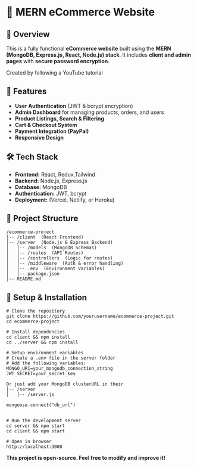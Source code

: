 

# 🛒 MERN eCommerce Website

## 📌 Overview
This is a fully functional **eCommerce website** built using the **MERN (MongoDB, Express.js, React, Node.js) stack**. It includes **client and admin pages** with **secure password encryption**.

Created by following a YouTube tutorial

## 🚀 Features
- **User Authentication** (JWT & bcrypt encryption)
- **Admin Dashboard** for managing products, orders, and users
- **Product Listings, Search & Filtering**
- **Cart & Checkout System**
- **Payment Integration (PayPal)**
- **Responsive Design**

## 🛠️ Tech Stack
- **Frontend:** React, Redux,Tailwind
- **Backend:** Node.js, Express.js
- **Database:** MongoDB
- **Authentication:** JWT, bcrypt
- **Deployment:** (Vercel, Netlify, or Heroku)

## 📂 Project Structure
```plaintext
/ecommerce-project  
│-- /client  (React Frontend)  
│-- /server  (Node.js & Express Backend)  
│   │-- /models  (MongoDB Schemas)  
│   │-- /routes  (API Routes)  
│   │-- /controllers  (Logic for routes)  
│   │-- /middleware  (Auth & error handling)  
│   │-- .env  (Environment Variables)  
│   │-- package.json  
│-- README.md  

```
## 🔧 Setup & Installation
```
# Clone the repository  
git clone https://github.com/yourusername/ecommerce-project.git  
cd ecommerce-project  
```
```
# Install dependencies  
cd client && npm install  
cd ../server && npm install  
```
```
# Setup environment variables  
# Create a .env file in the server folder  
# Add the following variables:
MONGO_URI=your_mongodb_connection_string
JWT_SECRET=your_secret_key
```
```aiignore
Or just add your MongoDB clusterURL in their 
│-- /server
│   │-- /server.js  

mongoose.connect("db_url")
  
```
```
# Run the development server  
cd server && npm start  
cd client && npm start  

# Open in browser  
http://localhost:3000
```


**This project is open-source. Feel free to modify and improve it!**









